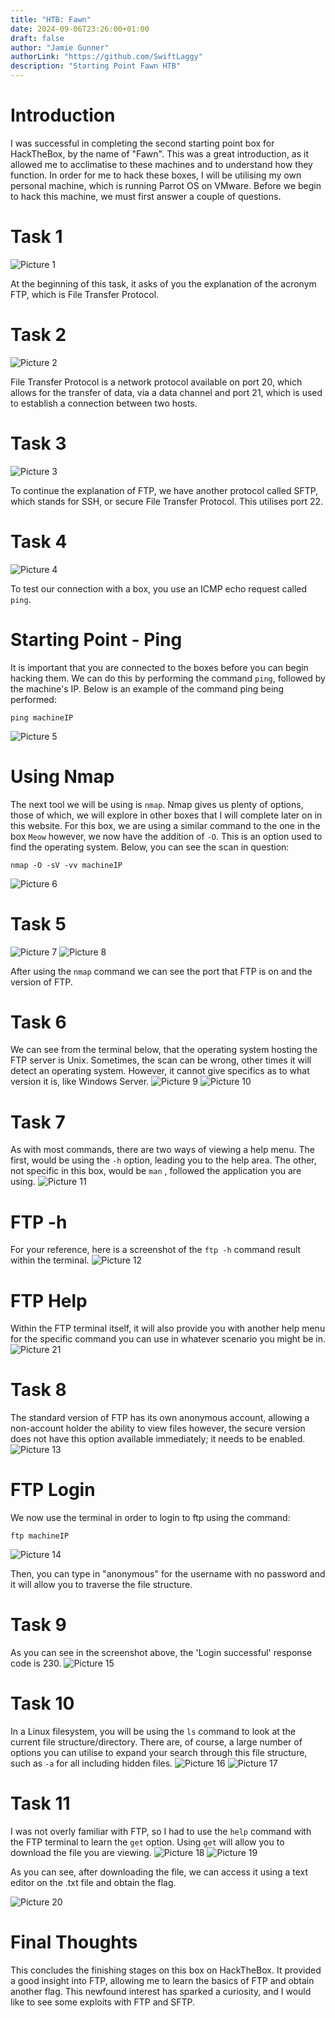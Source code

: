 ```yaml
---
title: "HTB: Fawn"
date: 2024-09-06T23:26:00+01:00
draft: false
author: "Jamie Gunner"
authorLink: "https://github.com/SwiftLaggy"
description: "Starting Point Fawn HTB"
---
```



# Introduction

I was successful in completing the second starting point box for HackTheBox, by the name of "Fawn". This was a great introduction, as it allowed me to acclimatise to these machines and to understand how they function. In order for me to hack these boxes, I will be utilising my own personal machine, which is running Parrot OS on VMware. 
Before we begin to hack this machine, we must first answer a couple of questions.

# Task 1
![Picture 1](../images/FTPAcronym.jpg)

At the beginning of this task, it asks of you the explanation of the acronym FTP, which is File Transfer Protocol.

# Task 2
![Picture 2](../images/PortFTP.jpg)

File Transfer Protocol is a network protocol available on port 20, which allows for the transfer of data, via a data channel and port 21, which is used to establish a connection between two hosts.

# Task 3
![Picture 3](../images/SFTPTask.jpg)

To continue the explanation of FTP, we have another protocol called SFTP, which stands for SSH, or secure File Transfer Protocol. This utilises port 22.

# Task 4
![Picture 4](../images/PingTask.jpg)

To test our connection with a box, you use an ICMP echo request called ``ping``.

# Starting Point - Ping

It is important that you are connected to the boxes before you can begin hacking them. We can do this by performing the command ``ping``, followed by the machine's IP. Below is an example of the command ping being performed:
```
ping machineIP
```
![Picture 5](../images/Ping.jpg)

# Using Nmap

The next tool we will be using is ``nmap``. Nmap gives us plenty of options, those of which, we will explore in other boxes that I will complete later on in this website. For this box, we are using a similar command to the one in the box ``Meow`` however, we now have the addition of ``-O``. This is an option used to find the operating system. Below, you can see the scan in question:
```
nmap -O -sV -vv machineIP
```
![Picture 6](../images/Namo1.jpg)

# Task 5
![Picture 7](../images/ScanTask.jpg)
![Picture 8](../images/Nmapport.jpg)

After using the ``nmap`` command we can see the port that FTP is on and the version of FTP. 
# Task 6

We can see from the terminal below, that the operating system hosting the FTP server is Unix. Sometimes, the scan can be wrong, other times it will detect an operating system. However, it cannot give specifics as to what version it is, like Windows Server. 
![Picture 9](../images/Unix.jpg)
![Picture 10](../images/ScanOS.jpg)

# Task 7

As with most commands, there are two ways of viewing a help menu. The first, would be using the ``-h`` option, leading you to the help area. The other, not specific in this box, would be ``man`` , followed the application you are using. 
![Picture 11](../images/FTPHelp.jpg)

# FTP -h

For your reference, here is a screenshot of the ``ftp -h`` command result within the terminal. 
![Picture 12](../images/FTPHELP1.jpg)

# FTP Help

Within the FTP terminal itself, it will also provide you with another help menu for the specific command you can use in whatever scenario you might be in. 
![Picture 21](../images/FTPHELP2.jpg)

# Task 8 

The standard version of FTP has its own anonymous account, allowing a non-account holder the ability to view files however, the secure version does not have this option available immediately; it needs to be enabled. 
![Picture 13](../images/FTPLogin.jpg)

# FTP Login

We now use the terminal in order to login to ftp using the command:
```
ftp machineIP
```
![Picture 14](../images/FTP.jpg)

Then, you can type in "anonymous" for the username with no password and it will allow you to traverse the file structure.
# Task 9

As you can see in the screenshot above, the 'Login successful' response code is 230.
![Picture 15](../images/LoginCode.jpg)

# Task 10

In a Linux filesystem, you will be using the ``ls`` command to look at the current file structure/directory. There are, of course, a large number of options you can utilise to expand your search through this file structure, such as ``-a`` for all including hidden files. 
![Picture 16](../images/LSTask.jpg)
![Picture 17](../images/LS.jpg)

# Task 11

I was not overly familiar with FTP, so I had to use the ``help`` command with the FTP terminal to learn the ``get`` option. Using ``get`` will allow you to download the file you are viewing. 
![Picture 18](../images/GetTask.jpg)
![Picture 19](../images/Get.jpg)

As you can see, after downloading the file, we can access it using a text editor on the .txt file and obtain the flag. 

![Picture 20](../images/Flag.jpg)

# Final Thoughts

This concludes the finishing stages on this box on HackTheBox. It provided a good insight into FTP, allowing me to learn the basics of FTP and obtain another flag.  This newfound interest has sparked a curiosity, and I would like to see some exploits with FTP and SFTP. 
